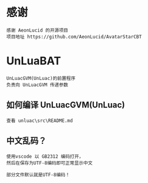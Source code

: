 # 感谢
    感谢 AeonLucid 的开源项目
    项目地址 https://github.com/AeonLucid/AvatarStarCBT

# UnLuaBAT
    UnLuacGVM(UnLuac)的前置程序
    负责向 UnLuacGVM 传递参数

## 如何编译 UnLuacGVM(UnLuac)
    查看 unluac\src\README.md

## 中文乱码？
    使用vscode 以 GB2312 编码打开，
    然后在保存为UTF-8编码即可正常显示中文

    部分文件默认就是UTF-8编码！